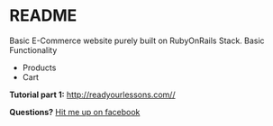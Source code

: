 # README

Basic E-Commerce website purely built on RubyOnRails Stack.
Basic Functionality
  - Products
  - Cart

**Tutorial part 1:** http://readyourlessons.com//

**Questions?** [Hit me up on facebook](https://www.facebook.com/ashutosh.kr.upadhyay)